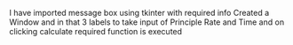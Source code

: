 I have imported message box using tkinter with required info
Created a Window and in that 3 labels to take input of Principle Rate and Time
and on clicking calculate required function is executed
